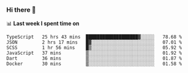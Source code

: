### Hi there 👋

<!--
**DBvc/DBvc** is a ✨ _special_ ✨ repository because its `README.md` (this file) appears on your GitHub profile.

Here are some ideas to get you started:

- 🔭 I’m currently working on ...
- 🌱 I’m currently learning ...
- 👯 I’m looking to collaborate on ...
- 🤔 I’m looking for help with ...
- 💬 Ask me about ...
- 📫 How to reach me: ...
- 😄 Pronouns: ...
- ⚡ Fun fact: ...
-->

📊 **Last week I spent time on**
<!--START_SECTION:waka-->

```text
TypeScript   25 hrs 43 mins  ███████████████████▓░░░░░   78.68 %
JSON         2 hrs 17 mins   █▓░░░░░░░░░░░░░░░░░░░░░░░   07.01 %
SCSS         1 hr 56 mins    █▒░░░░░░░░░░░░░░░░░░░░░░░   05.92 %
JavaScript   37 mins         ▒░░░░░░░░░░░░░░░░░░░░░░░░   01.92 %
Dart         36 mins         ▒░░░░░░░░░░░░░░░░░░░░░░░░   01.87 %
Docker       30 mins         ▒░░░░░░░░░░░░░░░░░░░░░░░░   01.58 %
```

<!--END_SECTION:waka-->
